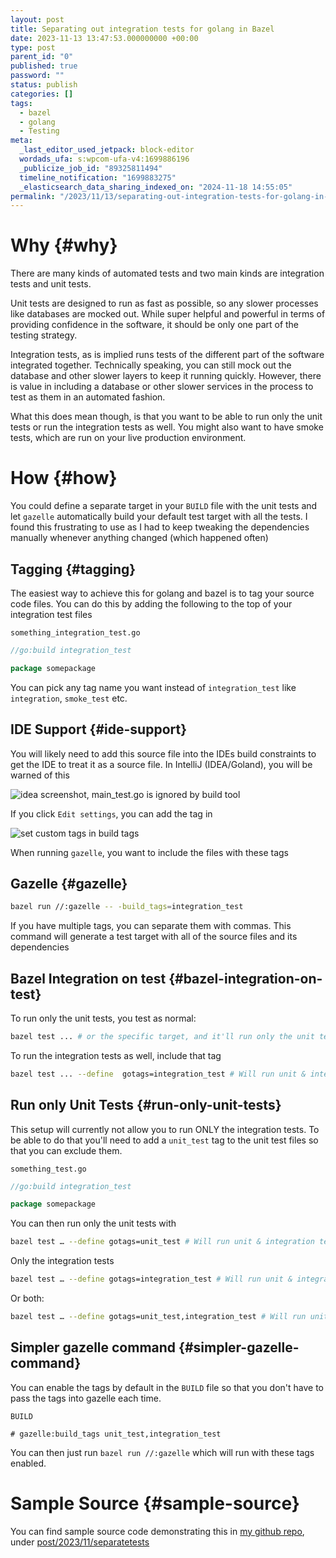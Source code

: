 ```yaml
---
layout: post
title: Separating out integration tests for golang in Bazel
date: 2023-11-13 13:47:53.000000000 +00:00
type: post
parent_id: "0"
published: true
password: ""
status: publish
categories: []
tags:
  - bazel
  - golang
  - Testing
meta:
  _last_editor_used_jetpack: block-editor
  wordads_ufa: s:wpcom-ufa-v4:1699886196
  _publicize_job_id: "89325811494"
  timeline_notification: "1699883275"
  _elasticsearch_data_sharing_indexed_on: "2024-11-18 14:55:05"
permalink: "/2023/11/13/separating-out-integration-tests-for-golang-in-bazel/"
---
```


# Why {#why}

There are many kinds of automated tests and two main kinds are
integration tests and unit tests.

Unit tests are designed to run as fast as possible, so any slower
processes like databases are mocked out. While super helpful and
powerful in terms of providing confidence in the software, it should be
only one part of the testing strategy.

Integration tests, as is implied runs tests of the different part of the
software integrated together. Technically speaking, you can still mock
out the database and other slower layers to keep it running quickly.
However, there is value in including a database or other slower services
in the process to test as them in an automated fashion.

What this does mean though, is that you want to be able to run only the
unit tests or run the integration tests as well. You might also want to
have smoke tests, which are run on your live production environment.

# How {#how}

You could define a separate target in your `BUILD` file with the unit
tests and let `gazelle` automatically build your default test target
with all the tests. I found this frustrating to use as I had to keep
tweaking the dependencies manually whenever anything changed (which
happened often)

## Tagging {#tagging}

The easiest way to achieve this for golang and bazel is to tag your
source code files. You can do this by adding the following to the top of
your integration test files

`something_integration_test.go`

```go
//go:build integration_test

package somepackage
```

You can pick any tag name you want instead of `integration_test` like
`integration`, `smoke_test` etc.

## IDE Support {#ide-support}

You will likely need to add this source file into the IDEs build
constraints to get the IDE to treat it as a source file. In IntelliJ
(IDEA/Goland), you will be warned of this

![idea screenshot, main_test.go is ignored by build tool](/assets/2023/11/image.png)

If you click `Edit settings`, you can add the tag in

![set custom tags in build tags](/assets/2023/11/image-1.png)

When running `gazelle`, you want to include the files with these tags

## Gazelle {#gazelle}

```bash
bazel run //:gazelle -- -build_tags=integration_test
```

If you have multiple tags, you can separate them with commas. This
command will generate a test target with all of the source files and its
dependencies

## Bazel Integration on test {#bazel-integration-on-test}

To run only the unit tests, you test as normal:

```bash
bazel test ... # or the specific target, and it'll run only the unit tests
```

To run the integration tests as well, include that tag

```bash
bazel test ... --define  gotags=integration_test # Will run unit & integration tests
```

## Run only Unit Tests {#run-only-unit-tests}

This setup will currently not allow you to run ONLY the integration
tests. To be able to do that you\'ll need to add a `unit_test` tag to
the unit test files so that you can exclude them.

```
something_test.go
```

```go
//go:build integration_test

package somepackage
```

You can then run only the unit tests with

```bash
bazel test … --define gotags=unit_test # Will run unit & integration tests
```

Only the integration tests

```bash
bazel test … --define gotags=integration_test # Will run unit & integration tests
```

Or both:

```bash
bazel test … --define gotags=unit_test,integration_test # Will run unit & integration tests
```

## Simpler gazelle command {#simpler-gazelle-command}

You can enable the tags by default in the `BUILD` file so that you
don\'t have to pass the tags into gazelle each time.

`BUILD`

```starlark
# gazelle:build_tags unit_test,integration_test
```

You can then just run `bazel run //:gazelle` which will run with these
tags enabled.

# Sample Source {#sample-source}

You can find sample source code demonstrating this in [my github
repo](https://github.com/drone-ah/wordsonsand), under
[post/2023/11/separatetests](https://github.com/drone-ah/wordsonsand/tree/main/post/2023/11/separatetests)
